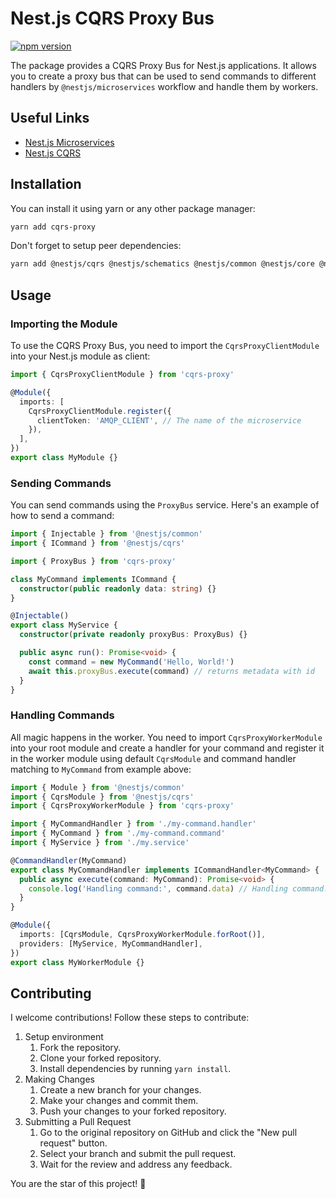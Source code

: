 # Nest.js CQRS Proxy Bus

[![npm version](https://badge.fury.io/js/cqrs-proxy.svg)](https://badge.fury.io/js/cqrs-proxy)

The package provides a CQRS Proxy Bus for Nest.js applications. It allows you to create a proxy bus that can be used to send commands to different handlers by `@nestjs/microservices` workflow and handle them by workers.

## Useful Links

- [Nest.js Microservices](https://docs.nestjs.com/microservices/basics)
- [Nest.js CQRS](https://docs.nestjs.com/cqrs)

## Installation

You can install it using yarn or any other package manager:

```bash
yarn add cqrs-proxy
```

Don't forget to setup peer dependencies:

```bash
yarn add @nestjs/cqrs @nestjs/schematics @nestjs/common @nestjs/core @nestjs/microservices rxjs uuid class-transformer
```

## Usage

### Importing the Module

To use the CQRS Proxy Bus, you need to import the `CqrsProxyClientModule` into your Nest.js module as client:

```typescript
import { CqrsProxyClientModule } from 'cqrs-proxy'

@Module({
  imports: [
    CqrsProxyClientModule.register({
      clientToken: 'AMQP_CLIENT', // The name of the microservice
    }),
  ],
})
export class MyModule {}
```

### Sending Commands

You can send commands using the `ProxyBus` service. Here's an example of how to send a command:

```typescript
import { Injectable } from '@nestjs/common'
import { ICommand } from '@nestjs/cqrs'

import { ProxyBus } from 'cqrs-proxy'

class MyCommand implements ICommand {
  constructor(public readonly data: string) {}
}

@Injectable()
export class MyService {
  constructor(private readonly proxyBus: ProxyBus) {}

  public async run(): Promise<void> {
    const command = new MyCommand('Hello, World!')
    await this.proxyBus.execute(command) // returns metadata with id
  }
}
```

### Handling Commands

All magic happens in the worker. You need to import `CqrsProxyWorkerModule` into your root module and create a handler for your command and register it in the worker module using default `CqrsModule` and command handler matching to `MyCommand` from example above:

```typescript
import { Module } from '@nestjs/common'
import { CqrsModule } from '@nestjs/cqrs'
import { CqrsProxyWorkerModule } from 'cqrs-proxy'

import { MyCommandHandler } from './my-command.handler'
import { MyCommand } from './my-command.command'
import { MyService } from './my.service'

@CommandHandler(MyCommand)
export class MyCommandHandler implements ICommandHandler<MyCommand> {
  public async execute(command: MyCommand): Promise<void> {
    console.log('Handling command:', command.data) // Handling command: Hello, World!
  }
}

@Module({
  imports: [CqrsModule, CqrsProxyWorkerModule.forRoot()],
  providers: [MyService, MyCommandHandler],
})
export class MyWorkerModule {}
```

## Contributing

I welcome contributions! Follow these steps to contribute:

1. Setup environment
   1. Fork the repository.
   2. Clone your forked repository.
   3. Install dependencies by running `yarn install`.
2. Making Changes
   1. Create a new branch for your changes.
   2. Make your changes and commit them.
   3. Push your changes to your forked repository.
3. Submitting a Pull Request
   1. Go to the original repository on GitHub and click the "New pull request" button.
   2. Select your branch and submit the pull request.
   3. Wait for the review and address any feedback.

You are the star of this project! 🌟
